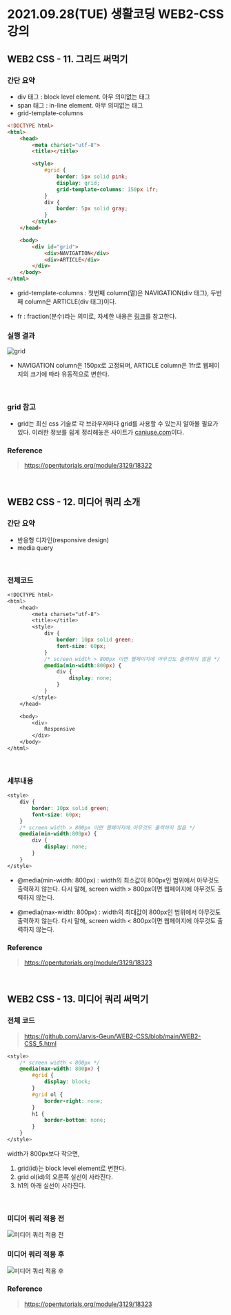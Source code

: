 # 2021.09.28(TUE) 생활코딩 WEB2-CSS 강의

## WEB2 CSS - 11. 그리드 써먹기

### 간단 요약
- div 태그 : block level element. 아무 의미없는 태그
- span 태그 : in-line element. 아무 의미없는 태그
- grid-template-columns


```HTML
<!DOCTYPE html>
<html>
    <head>
        <meta charset="utf-8">
        <title></title>

        <style>
            #grid {
                border: 5px solid pink;
                display: grid;
                grid-template-columns: 150px 1fr;
            }
            div {
                border: 5px solid gray;
            }
        </style>
    </head>

    <body>
        <div id="grid">
            <div>NAVIGATION</div>
            <div>ARTICLE</div>
        </div>
    </body>
</html>
```
- grid-template-columns : 첫번째 column(열)은 NAVIGATION(div 태그), 두번째 column은 ARTICLE(div 태그)이다.

- fr : fraction(분수)라는 의미로, 자세한 내용은 [링크](https://blog.sonim1.com/198)를 참고한다.

### 실행 결과

![grid](img/WEB2-CSS_5_grid.png)

- NAVIGATION column은 150px로 고정되며, ARTICLE column은 1fr로 웹페이지의 크기에 따라 유동적으로 변한다.
<br>

### grid 참고
- grid는 최신 css 기술로 각 브라우저마다 grid를 사용할 수 있는지 알아볼 필요가 있다. 이러한 정보를 쉽게 정리해놓은 사이트가 [caniuse.com](https://caniuse.com/?search=grid)이다.


### Reference
> https://opentutorials.org/module/3129/18322

<br>

## WEB2 CSS - 12. 미디어 쿼리 소개

### 간단 요약
- 반응형 디자인(responsive design)
- media query
<br>


### 전체코드
```CSS
<!DOCTYPE html>
<html>
    <head>
        <meta charset="utf-8">
        <title></title>
        <style>
            div {
                border: 10px solid green;
                font-size: 60px;
            }
            /* screen width > 800px 이면 웹페이지에 아무것도 출력하지 않음 */
            @media(min-width:800px) {
                div {
                    display: none;
                }
            }
        </style>
    </head>

    <body>
        <div>
            Responsive
        </div>
    </body>
</html>
```
<br>


### 세부내용
```CSS
<style>
    div {
        border: 10px solid green;
        font-size: 60px;
    }
    /* screen width > 800px 이면 웹페이지에 아무것도 출력하지 않음 */
    @media(min-width:800px) {
        div {
            display: none;
        }
    }
</style>
```
- @media(min-width: 800px) : width의 최소값이 800px인 범위에서 아무것도 출력하지 않는다. 다시 말해, screen width > 800px이면 웹페이지에 아무것도 출력하지 않는다.

- @media(max-width: 800px) : width의 최대값이 800px인 범위에서 아무것도 출력하지 않는다. 다시 말해, screen width < 800px이면 웹페이지에 아무것도 출력하지 않는다.

### Reference
> https://opentutorials.org/module/3129/18323

<br>

## WEB2 CSS - 13. 미디어 쿼리 써먹기

### 전체 코드
> https://github.com/Jarvis-Geun/WEB2-CSS/blob/main/WEB2-CSS_5.html

```CSS
<style>
    /* screen width < 800px */
    @media(max-width: 800px) {
        #grid {
            display: block;
        }
        #grid ol {
            border-right: none;
        }
        h1 {
            border-bottom: none;
        }
    }
</style>
```
width가 800px보다 작으면,  
1. grid(id)는 block level element로 변한다.
2. grid ol(id)의 오른쪽 실선이 사라진다.
3. h1의 아래 실선이 사라진다.

<br>

### 미디어 쿼리 적용 전
![미디어 쿼리 적용 전](img/WEB2-CSS_5_1.png)
<br>

### 미디어 쿼리 적용 후
![미디어 쿼리 적용 후](img/WEB2-CSS_5_2.png)

### Reference
> https://opentutorials.org/module/3129/18323